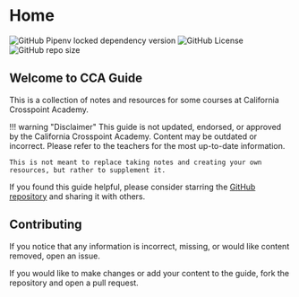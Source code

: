 # Home

![GitHub Pipenv locked dependency version](https://img.shields.io/github/pipenv/locked/dependency-version/twangodev/cca/mkdocs)
![GitHub License](https://img.shields.io/github/license/twangodev/cca)
![GitHub repo size](https://img.shields.io/github/repo-size/twangodev/cca)

##  Welcome to CCA Guide

This is a collection of notes and resources for some courses at California Crosspoint Academy.

!!! warning "Disclaimer"
    This guide is not updated, endorsed, or approved by the California Crosspoint Academy. Content may be outdated or incorrect. 
    Please refer to the teachers for the most up-to-date information.

    This is not meant to replace taking notes and creating your own resources, but rather to supplement it.

If you found this guide helpful, please consider starring the [GitHub repository](https://github.com/twangodev/cca) and sharing it with others.

## Contributing
If you notice that any information is incorrect, missing, or would like content removed, open an issue.

If you would like to make changes or add your content to the guide, fork the repository and open a pull request.
